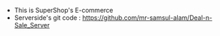 * This is SuperShop's E-commerce
* Serverside's git code : https://github.com/mr-samsul-alam/Deal-n-Sale_Server
